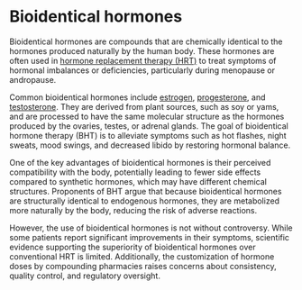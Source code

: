 <!--
source: GPT-4o
sups: hormone-replacement-therapy
sibs: synthetic-hormones
subs: estrogen, progesterone, testosterone, levothyroxine, corticosteroids, prednisone
tags: hormones, steroids
-->

# Bioidentical hormones

Bioidentical hormones are compounds that are chemically identical to the hormones produced naturally by the human body. These hormones are often used in [hormone replacement therapy (HRT)](../hormone-replacement-therapy/) to treat symptoms of hormonal imbalances or deficiencies, particularly during menopause or andropause.

Common bioidentical hormones include [estrogen](../estrogen/), [progesterone](../progesterone/), and [testosterone](../testosterone/). They are derived from plant sources, such as soy or yams, and are processed to have the same molecular structure as the hormones produced by the ovaries, testes, or adrenal glands. The goal of bioidentical hormone therapy (BHT) is to alleviate symptoms such as hot flashes, night sweats, mood swings, and decreased libido by restoring hormonal balance.

One of the key advantages of bioidentical hormones is their perceived compatibility with the body, potentially leading to fewer side effects compared to synthetic hormones, which may have different chemical structures. Proponents of BHT argue that because bioidentical hormones are structurally identical to endogenous hormones, they are metabolized more naturally by the body, reducing the risk of adverse reactions.

However, the use of bioidentical hormones is not without controversy. While some patients report significant improvements in their symptoms, scientific evidence supporting the superiority of bioidentical hormones over conventional HRT is limited. Additionally, the customization of hormone doses by compounding pharmacies raises concerns about consistency, quality control, and regulatory oversight.
